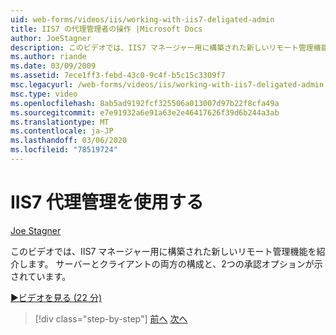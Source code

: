 ```yaml
---
uid: web-forms/videos/iis/working-with-iis7-deligated-admin
title: IIS7 の代理管理者の操作 |Microsoft Docs
author: JoeStagner
description: このビデオでは、IIS7 マネージャー用に構築された新しいリモート管理機能を紹介します。 開始としてのサーバーとクライアントの両方の構成を示しています。
ms.author: riande
ms.date: 03/09/2009
ms.assetid: 7ece1ff3-febd-43c0-9c4f-b5c15c3309f7
msc.legacyurl: /web-forms/videos/iis/working-with-iis7-deligated-admin
msc.type: video
ms.openlocfilehash: 8ab5ad9192fcf325506a013007d97b22f8cfa49a
ms.sourcegitcommit: e7e91932a6e91a63e2e46417626f39d6b244a3ab
ms.translationtype: MT
ms.contentlocale: ja-JP
ms.lasthandoff: 03/06/2020
ms.locfileid: "78519724"
---
```

# <a name="working-with-iis7-delegated-admin"></a>IIS7 代理管理を使用する

[Joe Stagner](https://github.com/JoeStagner)

このビデオでは、IIS7 マネージャー用に構築された新しいリモート管理機能を紹介します。 サーバーとクライアントの両方の構成と、2つの承認オプションが示されています。

[&#9654;ビデオを見る (22 分)](https://channel9.msdn.com/Blogs/ASP-NET-Site-Videos/working-with-iis7-deligated-admin)

> [!div class="step-by-step"]
> [前へ](developing-and-deploying-in-a-shared-hosting.md)
> [次へ](feature-specific-delegated-management.md)
